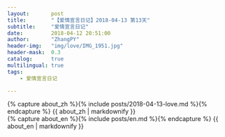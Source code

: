 ```yaml
---
layout:       post
title:        "【爱情宣言日记】2018-04-13 第13天"
subtitle:     "爱情宣言日记"
date:         2018-04-12 20:51:00
author:       "ZhangPY"
header-img:   "img/love/IMG_1951.jpg"
header-mask:  0.3
catalog:      true
multilingual: true
tags:
    - 爱情宣言日记

---
```


<!-- Chinese Version -->
<div class="zh post-container">
    {% capture about_zh %}{% include posts/2018-04-13-love.md %}{% endcapture %}
    {{ about_zh | markdownify }}
</div>

<!-- English Version -->
<div class="en post-container">
    {% capture about_en %}{% include posts/en.md %}{% endcapture %}
    {{ about_en | markdownify }}
</div>